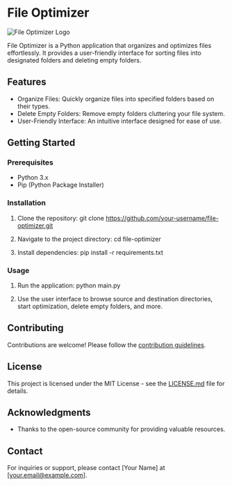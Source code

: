 File Optimizer
==============

![File Optimizer Logo](https://chat.openai.com/c/logo.png)

File Optimizer is a Python application that organizes and optimizes files effortlessly. It provides a user-friendly interface for sorting files into designated folders and deleting empty folders.

Features
--------

-   Organize Files: Quickly organize files into specified folders based on their types.
-   Delete Empty Folders: Remove empty folders cluttering your file system.
-   User-Friendly Interface: An intuitive interface designed for ease of use.

Getting Started
---------------

### Prerequisites

-   Python 3.x
-   Pip (Python Package Installer)

### Installation

1.  Clone the repository: git clone <https://github.com/your-username/file-optimizer.git>

2.  Navigate to the project directory: cd file-optimizer

3.  Install dependencies: pip install -r requirements.txt

### Usage

1.  Run the application: python main.py

2.  Use the user interface to browse source and destination directories, start optimization, delete empty folders, and more.

Contributing
------------

Contributions are welcome! Please follow the [contribution guidelines](https://chat.openai.com/c/CONTRIBUTING.md).

License
-------

This project is licensed under the MIT License - see the [LICENSE.md](https://chat.openai.com/c/LICENSE.md) file for details.

Acknowledgments
---------------

-   Thanks to the open-source community for providing valuable resources.

Contact
-------

For inquiries or support, please contact [Your Name] at [<your.email@example.com>].